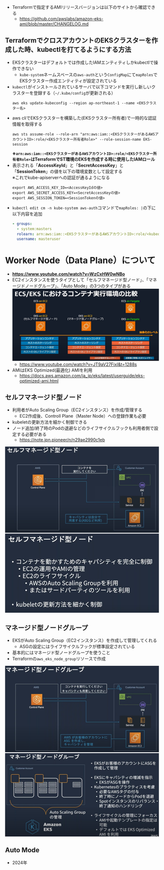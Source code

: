 - Terraformで指定するAMIリリースバージョンは以下のサイトから確認できる
  - https://github.com/awslabs/amazon-eks-ami/blob/master/CHANGELOG.md

## TerraformでクロスアカウントのEKSクラスターを作成した時、kubectlを打てるようにする方法
- EKSクラスターはデフォルトでは作成したIAMエンティティしかkubectlで操作できない
  - `kube-system`ネームスペースの`aws-auth`という`ConfigMap`にて`mapRoles`でEKSクラスター作成エンティティが設定されている
- `kubectl`がインストールされているサーバで以下コマンドを実行し新しいクラスターを登録する（`~/.kube/config`が更新される）
  ~~~
  aws eks update-kubeconfig --region ap-northeast-1 --name <EKSクラスター名>
  ~~~
- aws cliでEKSクラスターを構築した(EKSクラスター所有者)で一時的な認証情報を取得する
  ~~~
  aws sts assume-role --role-arn "arn:aws:iam::<EKSクラスターがあるAWSアカウントID>:role/<EKSクラスター所有者Role>" --role-session-name EKS-session
  ~~~
  **※`arn:aws:iam::<EKSクラスターがあるAWSアカウントID>:role/<EKSクラスター所有者Role>`はTerraformでST環境のEKSを作成する時に使用したIAMロール**
- 表示される「**AccessKeyId**」と「**SecretAccessKey**」と「**SessionToken**」の値を以下の環境変数として設定する  
※これでkube-apiserverへの認証が通るようになる
  ~~~
  export AWS_ACCESS_KEY_ID=<AccessKeyIdの値>
  export AWS_SECRET_ACCESS_KEY=<SecretAccessKeyの値>
  export AWS_SESSION_TOKEN=<SessionTokenの値>
  ~~~
- `kubectl edit cm -n kube-system aws-auth`コマンドで`mapRoles: |`の下に以下内容を追加
  ~~~yaml
  - groups:
    - system:masters
    rolearn: arn:aws:iam::<EKSクラスターがあるAWSアカウントID>:role/<kubectlを実行しているEC2にアタッチされているIAMロール名>
    username: masteruser
  ~~~

# Worker Node（Data Plane）について
- **https://www.youtube.com/watch?v=WzCxHW0wNBo**
- EC2インスタンスを使うタイプとして「セルフマネージド型ノード」、「マネージドノードグループ」、「Auto Mode」の3つのタイプがある
![](./image/data_plane_for_ecs_and_eks.jpg)
  - https://www.youtube.com/watch?v=JT9aV27FixI&t=1288s
- AMIはEKS Optimized(最適化) AMIを利用
  - https://docs.aws.amazon.com/ja_jp/eks/latest/userguide/eks-optimized-ami.html

## セルフマネージド型ノード
- 利用者がAuto Scaling Group（EC2インスタンス）を作成/管理する
  - EC2作成後、Controll Plane（Master Node）への登録作業も必要
- kubeletの更新方法を細かく制御できる
- ノード追加/終了時のPodの退避などのライフサイクルフックも利用者側で設定する必要がある
  - https://note.jpn.pioneer/n/n29ae2990c1eb

![](./image/self_managed_node_1.jpg)
![](./image/self_managed_node_2.jpg)

## マネージド型ノードグループ
- EKSがAuto Scaling Group（EC2インスタンス）を作成して管理してくれる
  - ASGの設定にはライフサイクルフックが標準設定されている
- 基本的にはマネージド型ノードグループを使うこと
- Terraformの`aws_eks_node_group`リソースで作成

![](./image/managed_node_group_1.jpg)
![](./image/managed_node_group_2.jpg)

## Auto Mode
- 2024年

